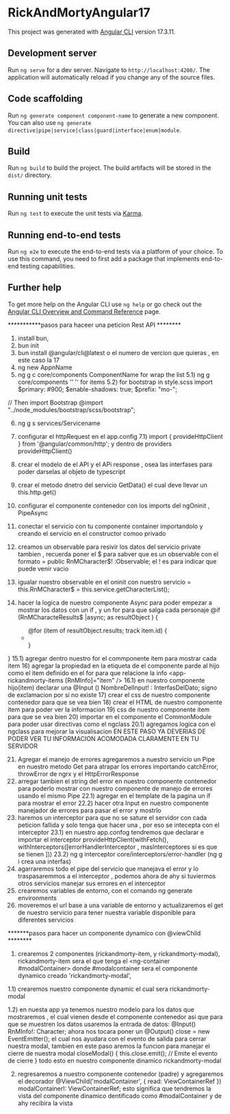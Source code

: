 # RickAndMortyAngular17

This project was generated with [Angular CLI](https://github.com/angular/angular-cli) version 17.3.11.

## Development server

Run `ng serve` for a dev server. Navigate to `http://localhost:4200/`. The application will automatically reload if you change any of the source files.

## Code scaffolding

Run `ng generate component component-name` to generate a new component. You can also use `ng generate directive|pipe|service|class|guard|interface|enum|module`.

## Build

Run `ng build` to build the project. The build artifacts will be stored in the `dist/` directory.

## Running unit tests

Run `ng test` to execute the unit tests via [Karma](https://karma-runner.github.io).

## Running end-to-end tests

Run `ng e2e` to execute the end-to-end tests via a platform of your choice. To use this command, you need to first add a package that implements end-to-end testing capabilities.

## Further help

To get more help on the Angular CLI use `ng help` or go check out the [Angular CLI Overview and Command Reference](https://angular.io/cli) page.

***********pasos para haceer una peticion Rest API ********
1) install bun, 
2) bun init 
3) bun install @angular/cli@latest o el numero de vercion que quieras , en este caso la 17 
4) ng new AppnName
5) ng g c core/components ComponentName for wrap the list
5.1) ng g core/components ''        '' for items
5.2) for bootstrap  in style.scss import 
$primary: #900;
$enable-shadows: true;
$prefix: "mo-";

// Then import Bootstrap
@import "../node_modules/bootstrap/scss/bootstrap";

6) ng g s services/Servicename
7) configurar el httpRequest en el app.config 
7.1) import { provideHttpClient } from '@angular/common/http';
y dentro de providers provideHttpClient()
9) crear el  modelo de el API y el APi response , osea las interfases para poder darselas al objeto de typescript 
10) crear el metodo dnetro del servicio GetData() el cual deve llevar un this.http.get()

11) configurar el componente contenedor con los imports del ngOninit , PipeAsync 
12) conectar el servicio con tu componente container importandolo y creando el servicio en el constructor comoo privado 
13) creamos un observable para resivir los datos del servicio private tambien , recuerda poner el $ para sabver que es un observable 
con el formato =   public RnMCharacter$! :Observable<Character>; el ! es para indicar que puede venir vacio 
14) igualar nuestro observable en el oninit con nuestro servicio =  this.RnMCharacter$ = this.service.getCharacterList();

15) hacer la logica de nuestro componente Async para poder empezar a mostrar los datos con un if , y un for para que salga cada personaje 
    @if (RnMCharacteResults$ |async; as resultObject ) {
    <ul class="character-list">
        @for (item of resultObject.results; track item.id) {
            <li>
                <app-rickandmorty-items/>
            </li>
      }
    </ul>
}
15.1) agregar dentro nuestro for el commponente item para mostrar cada item
16) agregar la propiedad en la etiqueta de el componente parde al hijo como el item definido en el for para que relacione la info
<app-rickandmorty-items 
                [RnMInfo]="item"
                 />
16.1) en nuestro componente hijo(item) declarar una @Input () NombreDelInput! : InterfasDelDato;  signo de exclamacion por si no existe 
17) crear el css de nuestro componente contenedor para que se vea bien 
18) crear el HTML de nuestro componente item para poder ver la informacion 
19) css de nuestro componente item para que se vea bien 
20) importar en el componente el CommonModule para poder usar directivas como el ngclass
20.1) agregamos logica con el ngclass para mejorar la visualisacion 
 EN ESTE PASO YA DEVERIAS DE PODER VER TU INFORMACION ACOMODADA CLARAMENTE EN TU SERVIDOR 

21) Agregar el manejo de errores 
agregaremos a nuestro servicio un Pipe en nuestro metodo Get para atrapar los errores importando  catchError, throwError de ngrx y el HttpErrorResponse 
22) arregar tambien el string del error en nuestro componente contenedor para poderlo mostrar con nuestro componente de manejo de errores 
usando el mismo Pipe
22.1) agregar en el template de la pagina un if para mostrar el error 
22.2) hacer otra Input en nuestro componente manejador de errores para pasar el error y mostrlo 
23) haremos un interceptor para que no se sature el servidor con cada peticion fallida y solo tenga que hacer una , por eso se intecepta con el interceptor 
23.1) en nuestro app.confog tendremos que declarar e importar el interceptor provideHttpClient(withFetch(), withInterceptors([errorHandlerInterceptor , masInterceptores si es que se tienen ]))
23.2) ng g interceptor core/interceptors/error-handler  (ng g i crea una interfas)
24) agarraremos todo el pipe del servicio que manejava el error y lo traspasaremmos a el interceptor , podemos ahora de ahy si tuviermos otros servicios manejar sus errores en el interceptor 
25) crearemos variables de entorno, con el comando ng generate environments
26) moveremos el url base a  una variable de entorno y actualizaremos el get de nuestro servicio para tener nuestra variable disponible para diferentes servicios 


*******pasos para hacer un componente dynamico con @viewChild ********
1) crearemos 2 componentes (rickandmorty-item, y rickandmorty-modal), rickandmorty-item sera el que tenga el <ng-container #modalContainer></ng-container>
donde #modalcontainer sera el componente dynamico creado 'rickandmorty-modal', 

1.1) crearemos nuestro componente dynamic el cual sera rickandmorty-modal

1.2) en nuesta app ya tenemos nuestro modelo para los datos que mostraremos , el cual vienen desde el componente contenedor asi que para que se muestren los datos usaremos la entrada de datos: 
 @Input() RnMInfo!: Character; 
ahora nos tocara poner un  @Output() close = new EventEmitter<void>(); 
el cual nos ayudara con el evento de salida para cerrar nuestra modal,
tambien en este paso aremos la funcion para manejar el cierre de nuestra modal 
 closeModal() {
    this.close.emit(); // Emite el evento de cierre
  }
  todo esto en nuestro componente dinamico rickandmorty-modal

2) regresaremos  a nuestro componente contenedor (padre) y agregaremos el decorador 
   @ViewChild('modalContainer', { read: ViewContainerRef }) modalContainer!: ViewContainerRef;
   esto significa que tendremos la vista del componente dinamico dentificado como #modalContainer
   y de ahy recibira la vista 
   <!-- nota tambien puedes hacer vistas envevidas si es mas de 1 componente
     @ViewChild('modalTemplate') modalTemplate!: TemplateRef<any>;
  @ViewChild('modalContainer', { read: ViewContainerRef }) modalContainer!: ViewContainerRef; 
    private viewRef: any; -->
  private modalRef!: ComponentRef<RickAndMortyModalComponent>;
  
  2.1) en nuestro componente contenedor usaremos el metodo para limpiar la vista , crear el componente dinamico, pasar los datos al modal, y el evento de cierre del modal, en si todo su funcionamiento y metodos para cuando se abra nuestro modal 
 openModal() {
    // Limpia cualquier modal existente
    this.modalContainer.clear();

    // Crea el componente dinámico
    this.modalRef = this.modalContainer.createComponent(RickAndMortyModalComponent);

    // Pasa los datos al modal
    this.modalRef.instance.RnMInfo = this.RnMInfo;

    // Escucha el evento de cierre
    this.modalRef.instance.close.subscribe(() => {
      this.closeModal();
    });
}

  closeModal() {
    // Destruye el componente dinámico
    if (this.modalRef) {
      this.modalRef.destroy();
    }
  }

  3) actualizaremos el html y css de nuestro rickandmorty-modal para que se vea la informacion y se vea como un modal de verdad , nos aseguraremos de  meter un boton que nos ayude a cerrar el modal, 
  tambien uno de stop propagation para que no alla problemas de propagacion 
  <div class="modal-overlay" (click)="closeModal()">
  <div class="modal-content" (click)="$event.stopPropagation()">
    <button class="close-button" (click)="closeModal()">X</button>
 ''   contenido de los datos ''
     </div>
</div>

3.1)
agregamos css para el modal  en el archivo rickandmorty-modal.css
4)agregamos en e; template  la imagen de nuestro componente parde el evento para que se despliegue la modal
  <img [src]="RnMInfo.image" [alt]="RnMInfo.name" (click)="openModal()">

5) listo nuestro componente dinamico esta listo , no te olvides de importar tu componente en donde neceistes, ya sea en el module de angular si es verciones 15 o anterior , o en tu componente standalone para verciones 17 o superiores 

